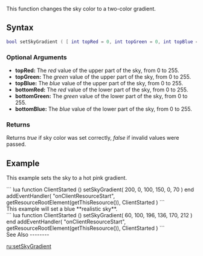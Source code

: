 This function changes the sky color to a two-color gradient.

Syntax
------

``` lua
bool setSkyGradient ( [ int topRed = 0, int topGreen = 0, int topBlue = 0, int bottomRed = 0, int bottomGreen = 0, int bottomBlue = 0 ] )
```

### Optional Arguments

-   **topRed:** The *red* value of the upper part of the sky, from 0 to 255.
-   **topGreen:** The *green* value of the upper part of the sky, from 0 to 255.
-   **topBlue:** The *blue* value of the upper part of the sky, from 0 to 255.
-   **bottomRed:** The *red* value of the lower part of the sky, from 0 to 255.
-   **bottomGreen:** The *green* value of the lower part of the sky, from 0 to 255.
-   **bottomBlue:** The *blue* value of the lower part of the sky, from 0 to 255.

### Returns

Returns *true* if sky color was set correctly, *false* if invalid values were passed.

Example
-------

This example sets the sky to a hot pink gradient.

<section name="Client" class="client" show="true">
``` lua
function ClientStarted ()
setSkyGradient( 200, 0, 100, 150, 0, 70 )
end 
addEventHandler( "onClientResourceStart", getResourceRootElement(getThisResource()), ClientStarted )
```

</section>
This example will set a blue **realistic sky**.

<section name="Client" class="client" show="true">
``` lua
function ClientStarted ()
setSkyGradient( 60, 100, 196, 136, 170, 212 )
end 
addEventHandler( "onClientResourceStart", getResourceRootElement(getThisResource()), ClientStarted )
```

</section>
See Also
--------

[ru:setSkyGradient](/docs/ru:setSkyGradient.md "wikilink")
